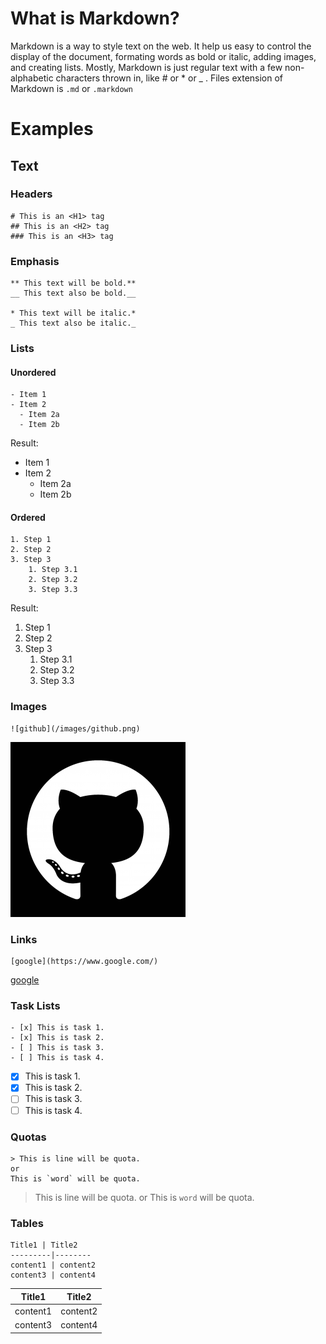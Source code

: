 # What is Markdown?
Markdown is a way to style text on the web. It help us easy to control the display of the document, 
formating words as bold or italic, adding images, and creating lists. Mostly, Markdown is just 
regular text with a few non-alphabetic characters thrown in, like # or * or _ .
Files extension of Markdown is `.md` or `.markdown`

# Examples

## Text

### Headers
```
# This is an <H1> tag
## This is an <H2> tag
### This is an <H3> tag
```

### Emphasis
```
** This text will be bold.**
__ This text also be bold.__

* This text will be italic.*
_ This text also be italic._
```

### Lists
#### Unordered
```
- Item 1
- Item 2
  - Item 2a
  - Item 2b
```
Result:
- Item 1
- Item 2
  - Item 2a
  - Item 2b

#### Ordered
```
1. Step 1
2. Step 2
3. Step 3
    1. Step 3.1
    2. Step 3.2
    3. Step 3.3
```
Result:
1. Step 1
2. Step 2
3. Step 3
    1. Step 3.1
    2. Step 3.2
    3. Step 3.3

### Images
```
![github](/images/github.png)

```
![github](/images/github.png)

### Links
```
[google](https://www.google.com/)
```
[google](https://www.google.com/)

### Task Lists
```
- [x] This is task 1.
- [x] This is task 2.
- [ ] This is task 3.
- [ ] This is task 4.
```
- [x] This is task 1.
- [x] This is task 2.
- [ ] This is task 3.
- [ ] This is task 4.

### Quotas
```
> This is line will be quota.
or
This is `word` will be quota.
```
> This is line will be quota.
or
This is `word` will be quota.

### Tables
```
Title1 | Title2
---------|--------
content1 | content2
content3 | content4
```
Title1 | Title2
---------|--------
content1 | content2
content3 | content4

